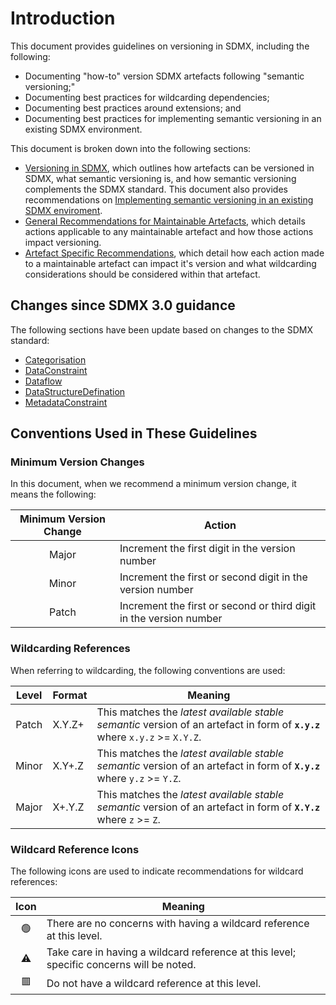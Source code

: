 # Introduction

This document provides guidelines on versioning in SDMX, including the following:

* Documenting "how-to" version SDMX artefacts following "semantic versioning;"
* Documenting best practices for wildcarding dependencies;
* Documenting best practices around extensions; and
* Documenting best practices for implementing semantic versioning in an existing SDMX environment.

This document is broken down into the following sections:

* [Versioning in SDMX](Versioning%20in%20SDMX.md), which outlines how artefacts can be versioned in SDMX, what semantic versioning is, and how semantic versioning complements the SDMX standard. This document also provides recommendations on [Implementing semantic versioning in an existing SDMX enviroment](Versioning%20in%20SDMX.md#implementing-semantic-versioning-in-an-existing-sdmx-enviroment).
* [General Recommendations for Maintainable Artefacts](./General%20Recommendations%20for%20Maintainable%20Artefacts.md),  which details actions applicable to any maintainable artefact and how those actions impact versioning.
* [Artefact Specific Recommendations](./Artefact%20Specific%20Recommendations/),  which detail how each action made to a maintainable artefact can impact it's version and what wildcarding considerations should be considered within that artefact.

## Changes since SDMX 3.0 guidance

The following sections have been update based on changes to the SDMX standard:

* [Categorisation](./Artefact%20Specific%20Recommendations/Artefacts%20with%20Fixed%20Versions/Categorisation.md)
* [DataConstraint](./Artefact%20Specific%20Recommendations/DataConstraint.md)
* [Dataflow](./Artefact%20Specific%20Recommendations/Dataflow.md)
* [DataStructureDefination](./Artefact%20Specific%20Recommendations/DataStructure.md)
* [MetadataConstraint](./Artefact%20Specific%20Recommendations/MetadataConstraint.md)

## Conventions Used in These Guidelines

### Minimum Version Changes

In this document, when we recommend a minimum version change, it means the following:

| Minimum Version Change | Action |
|:----------------------:|--------|
| Major                  | Increment the first digit in the version number |
| Minor                  | Increment the first or second digit in the version number |
| Patch                  | Increment the first or second or third digit in the version number |

### Wildcarding References

When referring to wildcarding, the following conventions are used:

| Level | Format | Meaning |
|:-----:|--------|---------|
| Patch | X.Y.Z+ | This matches the *latest available stable semantic* version of an artefact in form of **`x.y.z`** where `x.y.z` >= `X.Y.Z`. |
| Minor | X.Y+.Z | This matches the *latest available stable semantic* version of an artefact in form of **`X.y.z`** where `y.z` >= `Y.Z`. |
| Major | X+.Y.Z | This matches the *latest available stable semantic* version of an artefact in form of **`X.Y.z`** where `z` >= `Z`. |

### Wildcard Reference Icons

The following icons are used to indicate recommendations for wildcard references:

| Icon | Meaning |
|:----:|---------------|
| 🟢 | There are no concerns with having a wildcard reference at this level. |
| ⚠️ | Take care in having a wildcard reference at this level; specific concerns will be noted. |
| 🟥 | Do not have a wildcard reference at this level. |

